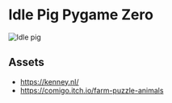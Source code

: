 # Idle Pig Pygame Zero

![Idle pig](IdlePig.gif)

## Assets

- https://kenney.nl/
- https://comigo.itch.io/farm-puzzle-animals